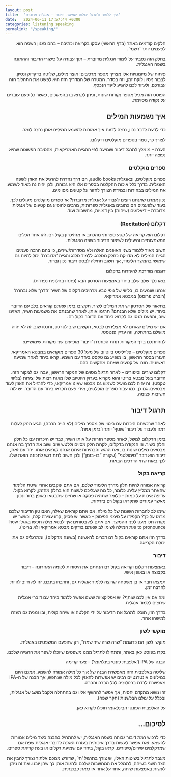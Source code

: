 ```yaml
---
layout: post
title:  "איך ללמוד ולתרגל יכולות שמיעה ודיבור – אנגלית מדוברת"
date:   2024-06-11 17:57:44 +0300
categories: listening speaking
permalink: "/speaking/"
---
```


<p dir="rtl">
חלקים קודמים באתר (בדף הראשי) עסקו בקריאה וכתיבה – בהם סגנון השפה הוא לפעמים יותר ‘רשמי’.</p>


<p dir="rtl">
בחלק הזה נסביר על לימוד אנגלית מדוברת – תוך עבודה על כישורי הדיבור וההאזנה בשפה האנגלית.</p>


<p dir="rtl">
פיתוח של מיומנויות אלו מצריך מספר מרכיבים: אוצר מילים, שליטה בדקדוק ונסיון. לצבור ניסיון לוקח זמן, וזה בסדר. המטרה של המדריך הזה היא לפשט את התהליך הזה עבורכם, ולעזור לכם להגיע ליעד הנכסף.</p>


<p dir="rtl">
הפוסט הזה מכיל מספר נקודות שונות, וניתן לקרוא בו בהמשכים, כאשר כל פעם עובדים על נקודה מסוימת.</p>


<h2><p dir="rtl">
איך נשמעות המילים</p>
</h2>


<p dir="rtl">
כדי לדעת לדבר נכון, נרצה לדעת איך אמורות להשמע המילים אותן נרצה לומר.</p>


<p dir="rtl">
לצורך כך, נעזר בספרים מוקלטים ודקלום.</p>


<p dir="rtl">
הערה – מומלץ לתרגל דיבור ושמיעה לפי ההגייה האמריקאית, מהסיבה הפשוטה שהיא נפוצה יותר.</p>


<h3><p dir="rtl">
ספרים מוקלטים</p>
</h3>


<p dir="rtl">
ספרים מוקלטים, ובאנגלית audio books, הם דרך נהדרת להרגיל את האוזן לשפה האנגלית. בדרך כלל איכות ההקלטה בספרים אלו היא גבוהה, ולכן יהיה נח מאוד לשמוע את המילים בבהירות ובמידת הצורך לחזור על קטעים מסוימים.</p>


<p dir="rtl">
נכון אמרנו שאנחנו רוצים לעבוד על אנגלית מדוברת? אז ספרים מוקלטים מעולים לכך. בעוד שלפעמים הם כתובים באנגלית ספרותית, מרבים להופיע גם קטעים של אנגלית מדוברת – דיאלוגים (שיחות) בין דמויות, מחשבות ועוד.</p>


<h3><p dir="rtl">
דקלום (Recitation)</p>
</h3>


<p dir="rtl">
דקלום הוא קריאה של קטע ספרותי מהכתב או מהזיכרון בקול רם. זהו אחד הכלים המשמעותיים והיעילים לשיפור הדיבור בשפה האנגלית.</p>


<p dir="rtl">
חשוב מאוד ללמוד בשני האופנים האלה ולא מסדרות/שירים, כי בהם הרבה פעמים הגיית המילים לא מדויקת כחלק מסלנג. ללמוד סלנג והגייה ‘מדוברת’ יכול להיות גם שימושי בהמשך הלימוד, אך חשוב תחילה לבסס דיבור נכון וברור.</p>


<p dir="rtl">
דוגמה מודרכת להעזרות בדקלום</p>


<p dir="rtl">
בואו נלך שלב שלב ביחד באמצעות הסרטון הבא (פתחו בחלונית נפרדת).</p>


<p dir="rtl">
אנחנו שומעים בו, בליווי של נופי טבע מרהיבים דקלום של השיר ‘הדרך שלא נבחרה‘ (רוברט פרוסט) במבטא אמריקאי.</p>


<p dir="rtl">
בתיאור של הסרטון יש את המילים לשיר. תקשיבו בזמן שאתם קוראים בלב עם הדובר ביחד. יש מילים שלא הבנתם? תרגמו אותן. לאחר שהבנתם את משמעות השיר, תאזינו שוב, והפעם תנסו גם לקרוא ביחד עם הדובר בקול רם.</p>


<p dir="rtl">
אם יש מילים שאתם לא מצליחים לבטא, תקשיבו שוב לסרטון, ותנסו שוב. זה לא יהיה מושלם בהתחלה, וזה עדיין פנטסטי.</p>


<p dir="rtl">
לנוחיותכם בדף המקורות תחת הכותרת ‘דיבור’ מופיעים שני מקורות שימושיים:</p>


<p dir="rtl">
ספרים מוקלטים – פלייליסט ביוטיוב של מעל 30 ספרים מוקראים במבטא האמריקאי. העזרו בספר הראשון, בו מופיע גם טקסט ביחד עם השמע. קראו ביחד לאחר שמיעה ראשונית. חזרו על קטעים שאתם מתקשים בהם.</p>


<p dir="rtl">
דקלום שירים וסיפורים – לאחר תרגול מסוים של המקור הראשון, עברו גם למקור הזה. הדובר בעל מבטא בריטי והוא מקריא בערוץ היוטיוב שלו מאות רבות של יצירות (בליווי טקסט). זה יהיה לכם מועיל לשמוע גם מבטא שאינו אמריקאי, כדי להרגיל את האוזן לעוד מבטאים. גם כן, כמו עבור ספרים מוקלטים, מידי פעם תקראו ביחד עם הדובר. יש לזה חשיבות עצומה.</p>


<h2><p dir="rtl">
תרגול דיבור</p>
</h2>


<p dir="rtl">
לאחר שרכשתם היכרות עם ביטוי של מספר מילים (לא חייב הרבה), הגיע הזמן לעלות רמה ולעבוד על דיבור ‘שוטף’ יותר ו’בזמן אמת’.</p>


<p dir="rtl">
בזמן הדקלום למשל, לאחר מספר חזרות על אותו השיר, כבר יש היכרות עם כל חלק וחלק בשיר. וזו הנקודה בדקלום, לקחת חלק מסוים וללטש שוב ושוב את הדרך בה אנחנו מבטאים מילים שונות בו, ואת הרגש והבהירות איתם אנחנו קוראים אותו. יחד עם זאת, דיבור הוא דבר “סימולטני” (שקורה “בו-בזמן”) ולכן חשוב לתת דגש לתכונה הזאת שלו. לכך באות שתי הדרכים הבאות.</p>


<h3><p dir="rtl">
קריאה בקול</p>
</h3>


<p dir="rtl">
קריאה אמורה להיות חלק מדרך הלימוד שלכם, אם אתם עוקבים אחרי שיטת הלימוד שהאתר ממליץ עליה. כלומר, כל מה שעליכם לעשות הוא בחלק מהזמן, לקרוא בקול. עדיפה איכות על כמות – כלומר שתהיה פסקה או שתיים שתבטאו באופן ברור ונכון מאשר עמודים שתקראו בקול רם בזריזות.</p>


<p dir="rtl">
שימו לב להברות השונות של כל מילה. אם אתם קוראים שאלה, האם טון הדיבור שלכם מרמז על כך? הקפידו על סימני הפיסוק – כאשר יש פסיק, קחו עצירה קלה, וכאשר יש נקודה חכו מעט לפני ההמשך. אם אתם לא בטוחים איך לבטא מילה חפשו בגוגל: how to pronounce ואת המילה (שימו לב שאתם בודקים מבטא אמריקאי ולא בריטי).</p>


<p dir="rtl">
בדרך הזו אתם קוראים בקול רם דברים לראשונה (בשונה מדקלום), ומתרגלים גם את יכולת הקריאה.</p>


<h3><p dir="rtl">
דיבור</p>
</h3>


<p dir="rtl">
באמצעות דקלום וקריאה בקול רם הנחתם את היסודות לקומה האחרונה – דיבור בקבוצה או באופן אישי.</p>


<p dir="rtl">
תמצאו חבר או בן משפחה שרוצה ללמוד אנגלית גם, ותדברו בינכם. זה לא חייב להיות להרבה זמן.</p>


<p dir="rtl">
ומה אם אין לכם שותף? יש אפליקציות ששם אפשר ללמוד ביחד עם דוברי אנגלית שרוצים ללמוד אנגלית.</p>


<p dir="rtl">
בדרך הזו, תוכלו לתרגל את הדיבור על ידי הקלטה או שיחה קולית, ובו זמנית גם תעזרו למישהו אחר.</p>


<h3><p dir="rtl">
מוקשי לשון</p>
</h3>


<p dir="rtl">
מוקשי לשון הם כדוגמת “שרה שרה שיר שמח”, רק שהפעם המשפטים באנגלית.</p>


<p dir="rtl">
בקרו בפוסט כאן באתר, ותתחילו לתרגל ממנו משפטים שיוכלו לשפר את ההגייה שלכם.</p>


<p dir="rtl">
הבנה של IPA (‘אלפבית פונטי בינלאומי’) – צעד קדימה</p>


<p dir="rtl">
שליטה באלפבית הזה מאפשרת הבנה של איך כל מילה אמורה להשמע. אמנם היום במילונים אינטרנטיים רבים יש אפשרות להאזין לכל מילה שנחפש, אך הבנה של ה-IPA מאפשרת לרדת ברזולוציה לכל הברה והברה.</p>


<p dir="rtl">
זהו נושא מתקדם יחסית, אך אפשר להחשף אליו גם בהתחלה ולקבל מושג על אנגלית, ובכלל על עולם הבלשנות (חקר שפה).</p>


<p dir="rtl">
על האלפבית הפונטי הבינלאומי תוכלו לקרוא כאן.</p>


<h2><p dir="rtl">
לסיכום…</p>
</h2>


<p dir="rtl">
כדי לרכוש רמת דיבור גבוהה בשפה האנגלית, יש להתחיל בהבנה כיצד מילים אמורות להשמע. זאת אפשר לעשות בדרך איכותית בעזרת האזנה לדוברי אנגלית שפת אם שמדקלמים שירים/סיפורים. קראו בקול, ביחד עם שמיעת דקלום או בעת קריאת ספרים.</p>


<p dir="rtl">
מעבר לתרגול בשיטות האלו, יש צורך בתרגול ‘חי’, שדורש ממכם אלתור וצורך להבין את הצד השני בשיחה, לתמלל את המחשבות שלכם ולהגות אותן כך שהן יובנו. את זה ניתן לעשות באמצעות שיחה, אחד על אחד או כזאת קבוצתית.</p>